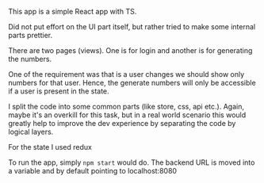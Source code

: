 This app is a simple React app with TS.

Did not put effort on the UI part itself, but rather tried to make some internal parts prettier.

There are two pages (views). One is for login and another is for generating the numbers.

One of the requirement was that is a user changes we should show only numbers for that user.
Hence, the generate numbers will only be accessible if a user is present in the state.

I split the code into some common parts (like store, css, api etc.). 
Again, maybe it's an overkill for this task, 
but in a real world scenario this would greatly help to improve the dev experience by 
separating the code by logical layers.

For the state I used redux

To run the app, simply ```npm start``` would do. The backend URL is moved into a variable
and by default pointing to localhost:8080
